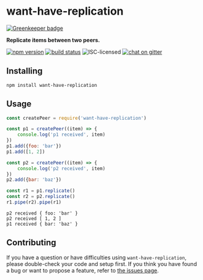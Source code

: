 # want-have-replication

[![Greenkeeper badge](https://badges.greenkeeper.io/derhuerst/want-have-replication.svg)](https://greenkeeper.io/)

**Replicate items between two peers.**

[![npm version](https://img.shields.io/npm/v/want-have-replication.svg)](https://www.npmjs.com/package/want-have-replication)
[![build status](https://img.shields.io/travis/derhuerst/want-have-replication.svg)](https://travis-ci.org/derhuerst/want-have-replication)
![ISC-licensed](https://img.shields.io/github/license/derhuerst/want-have-replication.svg)
[![chat on gitter](https://badges.gitter.im/derhuerst.svg)](https://gitter.im/derhuerst)


## Installing

```shell
npm install want-have-replication
```


## Usage

```js
const createPeer = require('want-have-replication')

const p1 = createPeer((item) => {
	console.log('p1 received', item)
})
p1.add({foo: 'bar'})
p1.add([1, 2])

const p2 = createPeer((item) => {
	console.log('p2 received', item)
})
p2.add({bar: 'baz'})

const r1 = p1.replicate()
const r2 = p2.replicate()
r1.pipe(r2).pipe(r1)
```

```
p2 received { foo: 'bar' }
p2 received [ 1, 2 ]
p1 received { bar: 'baz' }
```


## Contributing

If you have a question or have difficulties using `want-have-replication`, please double-check your code and setup first. If you think you have found a bug or want to propose a feature, refer to [the issues page](https://github.com/derhuerst/want-have-replication/issues).
